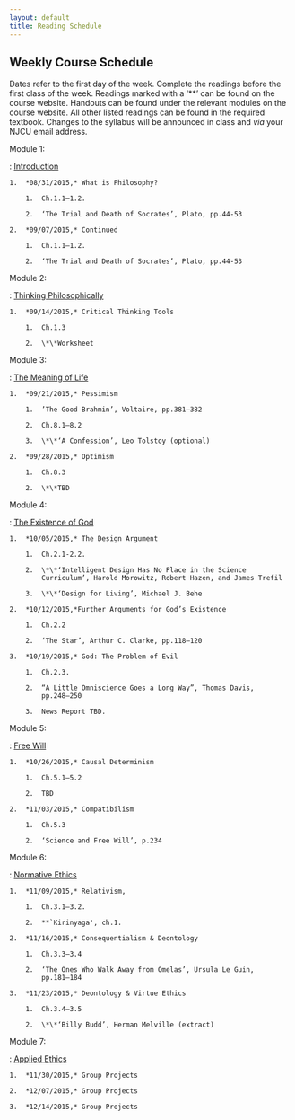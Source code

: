 ```yaml
---
layout: default
title: Reading Schedule
---
```


## Weekly Course Schedule

Dates refer to the first day of the week. Complete the readings before
the first class of the week. Readings marked with a ‘\*\*’ can be found
on the course website. Handouts can be found under the relevant modules
on the course website. All other listed readings can be found in the
required textbook. Changes to the syllabus will be announced in class
and *via* your NJCU email address.

Module 1:

:   [Introduction](http://scoconno.github.io/Teaching/Examined/Intro/)

    1.  *08/31/2015,* What is Philosophy?

        1.  Ch.1.1–1.2.

        2.  ‘The Trial and Death of Socrates’, Plato, pp.44-53

    2.  *09/07/2015,* Continued

        1.  Ch.1.1–1.2.

        2.  ‘The Trial and Death of Socrates’, Plato, pp.44-53

Module 2:

:   [Thinking
    Philosophically](http://scoconno.github.io/Teaching/Examined/CT/)

    1.  *09/14/2015,* Critical Thinking Tools

        1.  Ch.1.3

        2.  \*\*Worksheet

Module 3:

:   [The Meaning of
    Life](http://scoconno.github.io/Teaching/Examined/Meaning/)

    1.  *09/21/2015,* Pessimism

        1.  ’The Good Brahmin’, Voltaire, pp.381–382

        2.  Ch.8.1–8.2

        3.  \*\*‘A Confession’, Leo Tolstoy (optional)

    2.  *09/28/2015,* Optimism

        1.  Ch.8.3

        2.  \*\*TBD

Module 4: 

:   [The Existence of
    God](http://scoconno.github.io/Teaching/Examined/God/)

    1.  *10/05/2015,* The Design Argument

        1.  Ch.2.1-2.2.

        2.  \*\*‘Intelligent Design Has No Place in the Science
            Curriculum’, Harold Morowitz, Robert Hazen, and James Trefil

        3.  \*\*‘Design for Living’, Michael J. Behe

    2.  *10/12/2015,*Further Arguments for God’s Existence

        1.  Ch.2.2

        2.  ‘The Star’, Arthur C. Clarke, pp.118–120

    3.  *10/19/2015,* God: The Problem of Evil

        1.  Ch.2.3.

        2.  “A Little Omniscience Goes a Long Way”, Thomas Davis,
            pp.248–250

        3.  News Report TBD.

Module 5:

:   [Free Will](http://scoconno.github.io/Teaching/Examined/FreeWill/)

    1.  *10/26/2015,* Causal Determinism

        1.  Ch.5.1–5.2

        2.  TBD

    2.  *11/03/2015,* Compatibilism

        1.  Ch.5.3

        2.  ‘Science and Free Will’, p.234

Module 6:

:   [Normative
    Ethics](http://scoconno.github.io/Teaching/Examined/Ethics/)

    1.  *11/09/2015,* Relativism,

        1.  Ch.3.1–3.2.

        2.  **`Kirinyaga', ch.1. 

    2.  *11/16/2015,* Consequentialism & Deontology

        1.  Ch.3.3–3.4

        2.  ‘The Ones Who Walk Away from Omelas’, Ursula Le Guin,
            pp.181–184

    3.  *11/23/2015,* Deontology & Virtue Ethics

        1.  Ch.3.4–3.5

        2.  \*\*‘Billy Budd’, Herman Melville (extract)

Module 7:

:   [Applied
    Ethics](http://scoconno.github.io/Teaching/Examined/Applied/)

    1.  *11/30/2015,* Group Projects

    2.  *12/07/2015,* Group Projects

    3.  *12/14/2015,* Group Projects



